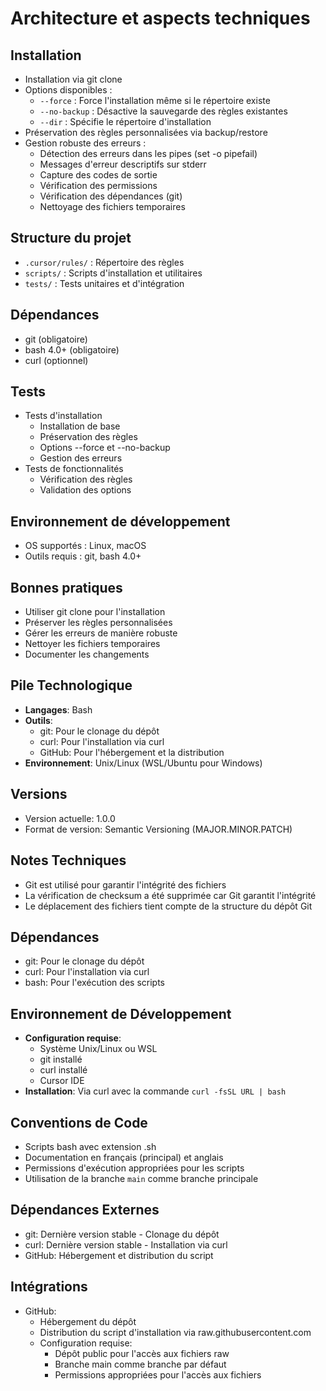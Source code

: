 # Architecture et aspects techniques

## Installation
- Installation via git clone
- Options disponibles :
  - `--force` : Force l'installation même si le répertoire existe
  - `--no-backup` : Désactive la sauvegarde des règles existantes
  - `--dir` : Spécifie le répertoire d'installation
- Préservation des règles personnalisées via backup/restore
- Gestion robuste des erreurs :
  - Détection des erreurs dans les pipes (set -o pipefail)
  - Messages d'erreur descriptifs sur stderr
  - Capture des codes de sortie
  - Vérification des permissions
  - Vérification des dépendances (git)
  - Nettoyage des fichiers temporaires

## Structure du projet
- `.cursor/rules/` : Répertoire des règles
- `scripts/` : Scripts d'installation et utilitaires
- `tests/` : Tests unitaires et d'intégration

## Dépendances
- git (obligatoire)
- bash 4.0+ (obligatoire)
- curl (optionnel)

## Tests
- Tests d'installation
  - Installation de base
  - Préservation des règles
  - Options --force et --no-backup
  - Gestion des erreurs
- Tests de fonctionnalités
  - Vérification des règles
  - Validation des options

## Environnement de développement
- OS supportés : Linux, macOS
- Outils requis : git, bash 4.0+

## Bonnes pratiques
- Utiliser git clone pour l'installation
- Préserver les règles personnalisées
- Gérer les erreurs de manière robuste
- Nettoyer les fichiers temporaires
- Documenter les changements

## Pile Technologique
- **Langages**: Bash
- **Outils**:
  - git: Pour le clonage du dépôt
  - curl: Pour l'installation via curl
  - GitHub: Pour l'hébergement et la distribution
- **Environnement**: Unix/Linux (WSL/Ubuntu pour Windows)

## Versions
- Version actuelle: 1.0.0
- Format de version: Semantic Versioning (MAJOR.MINOR.PATCH)

## Notes Techniques
- Git est utilisé pour garantir l'intégrité des fichiers
- La vérification de checksum a été supprimée car Git garantit l'intégrité
- Le déplacement des fichiers tient compte de la structure du dépôt Git

## Dépendances
- git: Pour le clonage du dépôt
- curl: Pour l'installation via curl
- bash: Pour l'exécution des scripts

## Environnement de Développement
- **Configuration requise**: 
  - Système Unix/Linux ou WSL
  - git installé
  - curl installé
  - Cursor IDE
- **Installation**: Via curl avec la commande `curl -fsSL URL | bash`

## Conventions de Code
- Scripts bash avec extension .sh
- Documentation en français (principal) et anglais
- Permissions d'exécution appropriées pour les scripts
- Utilisation de la branche `main` comme branche principale

## Dépendances Externes
- git: Dernière version stable - Clonage du dépôt
- curl: Dernière version stable - Installation via curl
- GitHub: Hébergement et distribution du script

## Intégrations
- GitHub: 
  - Hébergement du dépôt
  - Distribution du script d'installation via raw.githubusercontent.com
  - Configuration requise:
    - Dépôt public pour l'accès aux fichiers raw
    - Branche main comme branche par défaut
    - Permissions appropriées pour l'accès aux fichiers 